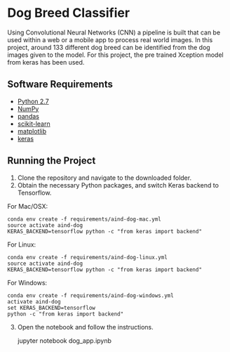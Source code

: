 # Dog Breed Classifier
Using Convolutional Neural Networks (CNN) a pipeline is built that can be used within a web or a mobile app to process real world images.
In this project, around 133 different dog breed can be identified from the dog images given to the model. For this project, the pre trained Xception model from
keras has been used.

## Software Requirements
- [Python 2.7](https://www.python.org/download/releases/2.7/)
- [NumPy](http://www.numpy.org/)
- [pandas](http://pandas.pydata.org/)
- [scikit-learn](http://scikit-learn.org/stable/)
- [matplotlib](http://matplotlib.org/)
- [keras](https://keras.io/)

## Running the Project
1) Clone the repository and navigate to the downloaded folder.
2) Obtain the necessary Python packages, and switch Keras backend to Tensorflow.

For Mac/OSX:

	conda env create -f requirements/aind-dog-mac.yml
	source activate aind-dog
	KERAS_BACKEND=tensorflow python -c "from keras import backend"
  
For Linux:

	conda env create -f requirements/aind-dog-linux.yml
	source activate aind-dog
	KERAS_BACKEND=tensorflow python -c "from keras import backend"
  
For Windows:

	conda env create -f requirements/aind-dog-windows.yml
	activate aind-dog
	set KERAS_BACKEND=tensorflow
	python -c "from keras import backend"
  
3) Open the notebook and follow the instructions.

	jupyter notebook dog_app.ipynb

